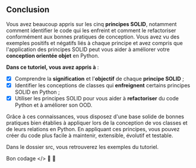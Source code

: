 ## Conclusion

Vous avez beaucoup appris sur les cinq **principes SOLID**, notamment comment identifier 
le code qui les enfreint et comment le refactoriser conformément aux bonnes pratiques 
de conception. Vous avez vu des exemples positifs et négatifs liés à chaque principe et 
avez compris que l'application des principes SOLID peut vous aider à améliorer votre 
**conception orientée objet** en Python.

**Dans ce tutoriel, vous avez appris à** :

* [X] Comprendre la **signification** et l'**objectif** de chaque **principe SOLID** ;
* [X] Identifier les conceptions de classes qui **enfreignent** certains principes SOLID en Python ;
* [X] Utiliser les principes SOLID pour vous aider à **refactoriser** du code Python et à améliorer son OOD.

Grâce à ces connaissances, vous disposez d'une base solide de bonnes pratiques bien 
établies à appliquer lors de la conception de vos classes et de leurs relations en Python. 
En appliquant ces principes, vous pouvez créer du code plus facile à maintenir, extensible, 
évolutif et testable.

Dans le dossier src, vous retrouverez les exemples du tutoriel.

Bon codage </> 🐍 👾